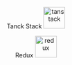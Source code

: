 <div style={{
    display: 'flex',
    justifyContent: 'center',
    alignItems: 'center',
}} align="center">
<p align="center">
Tanck Stack <img width='50px' src="https://react-query-v3.tanstack.com/_next/static/images/emblem-light-628080660fddb35787ff6c77e97ca43e.svg" alt="tanstack" width="414px">
</p>
<p align="center">
Redux <img width='50px' src="https://seeklogo.com/images/R/redux-logo-9CA6836C12-seeklogo.com.png" alt="redux" width="414px">
</p>
</div>
